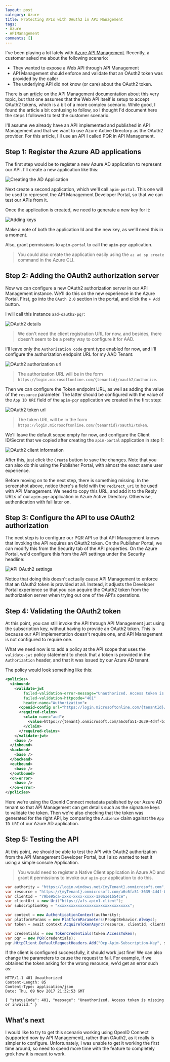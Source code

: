 ```yaml
---
layout: post
category: Azure
title: Protecting APIs with OAuth2 in API Management
tags:
- Azure
- APIManagement
comments: []
---
```

I've been playing a lot lately with [Azure API Management](https://docs.microsoft.com/en-us/azure/api-management/api-management-key-concepts).
Recently, a customer asked me about the following scenario:

* They wanted to expose a Web API through API Management
* API Management should enforce and validate that an OAuth2 token was provided by the caller
* The underlying API did not know (or care) about the OAuth2 token.

There is an [article](https://docs.microsoft.com/en-us/azure/api-management/api-management-howto-protect-backend-with-aad)
on the API Management documentation about this very topic, but that one assumes that the Web API itself is setup
to accept OAuth2 tokens, which is a bit of a more complex scenario. While good, I found the article a bit confusing to
follow, so I thought I'd document here the steps I followed to test the customer scenario.

I'll assume we already have an API implemented and published in API Management and that we want to use
Azure Active Directory as the OAuth2 provider. For this article, I'll use an API I called PQR in API Management.

## Step 1: Register the Azure AD applications

The first step would be to register a new Azure AD application to represent our API.
I'll create a new application like this:

![Creating the AD Application]({{site.images_base}}/2017/apim-oauth-1.png)

Next create a second application, which we'll call `apim-portal`. This one will be used to
represent the API Management Developer Portal, so that we can test our APIs from it.

Once the application is created, we need to generate a new key for it:

![Adding keys]({{site.images_base}}/2017/apim-oauth-2.png)

Make a note of both the application Id and the new key, as we'll need this in a moment.

Also, grant permissions to `apim-portal` to call the `apim-pqr` application.

> You could also create the application easily using the `az ad sp create` command in the
> Azure CLI.

## Step 2: Adding the OAuth2 authorization server

Now we can configure a new OAuth2 authorization server in our API Management instance. We'll do this on the
new experience in the Azure Portal. First, go into the `OAuth 2.0` section in the portal, and click
the `+ Add` button.

I will call this instance `aad-oauth2-pqr`:

![OAuth2 details]({{site.images_base}}/2017/apim-oauth-3.png)

> We don't need the client registration URL for now, and besides, there doesn't seem to be a pretty
> way to configure it for AAD.

I'll leave only the `Authorization code` grant type enabled for now, and I'll configure
the authorization endpoint URL for my AAD Tenant:

![OAuth2 authorization url]({{site.images_base}}/2017/apim-oauth-4.png)

> The authorization URL will be in the form `https://login.microsoftonline.com/{tenantid}/oauth2/authorize`.

Then we can configure the Token endpoint URL, as well as adding the value of the `resource` parameter.
The latter should be configured with the value of the `App ID URI` field of the `apim-pqr` application
we created in the first step:

![OAuth2 token url]({{site.images_base}}/2017/apim-oauth-5.png)

> The token URL will be in the form `https://login.microsoftonline.com/{tenantid}/oauth2/token`.

We'll leave the default scope empty for now, and configure the Client ID/Secret that we copied
after creating the `apim-portal` application in step 1:

![OAuth2 client information]({{site.images_base}}/2017/apim-oauth-6.png)

After this, just click the `Create` button to save the changes. Note that you can also do this
using the Publisher Portal, with almost the exact same user experience.

Before moving on to the next step, there is something missing. In the screenshot above, notice there's
a field with the `redirect_uri` to be used with API Management. We need to copy this URL, and
add it to the Reply URLs of our `apim-pqr` application in Azure Active Directory. Otherwise, authentication
with fail later on.

## Step 3: Configure the API to use OAuth2 authorization

The next step is to configure our PQR API so that API Management knows that invoking the API
requires an OAuth2 token. On the Publisher Portal, we can modify this from the Security tab
of the API properties. On the Azure Portal, we'd configure this from the API settings under
the Security headline:

![API OAuth2 settings]({{site.images_base}}/2017/apim-oauth-7.png)

Notice that doing this doesn't actually cause API Management to enforce that an OAuth2 token
is provided at all. Instead, it adjusts the Developer Portal experience so that you can acquire
the OAuth2 token from the authorization server when trying out one of the API's operations.

## Step 4: Validating the OAuth2 token

At this point, you can still invoke the API through API Management just using the subscription key,
without having to provide an OAuth2 token. This is because our API implementation doesn't require one,
and API Management is not configured to require one.

What we need now is to add a policy at the API scope that uses the `validate-jwt` policy statement
to check that a token is provided in the `Authorization` header, and that it was issued by our
Azure AD tenant.

The policy would look something like this:

```xml
<policies>
  <inbound>
    <validate-jwt 
        failed-validation-error-message="Unauthorized. Access token is missing or invalid."
        failed-validation-httpcode="401"
        header-name="Authorization">
      <openid-config url="https://login.microsoftonline.com/{tenantId}/.well-known/openid-configuration" />
      <required-claims>
        <claim name="aud">
          <value>https://{tenant}.onmicrosoft.com/a6c6fa51-3639-4d4f-b7d6-1f3c03c78227</value>
        </claim>
      </required-claims>
    </validate-jwt>
    <base />
  </inbound>
  <backend>
    <base />
  </backend>
  <outbound>
    <base />
  </outbound>
  <on-error>
    <base />
  </on-error>
</policies>
```

Here we're using the OpenId Connect metadata published by our Azure AD tenant so that API Management
can get details such as the signature keys to validate the token. Then we're also checking that the
token was generated for the right API, by comparing the `Audience` claim against the `App ID URI`
of our Azure AD application.

## Step 5: Testing the API

At this point, we should be able to test the API with OAuth2 authorization from the API Management
Developer Portal, but I also wanted to test it using a simple console Application.

> You would need to register a Native Client application in Azure AD and grant it permissions
> to invoke our `apim-pqr` application to do this.

```c#
var authority = "https://login.windows.net/{myTenant}.onmicrosoft.com";
var resource = "https://{myTenant}.onmicrosoft.com/a6c6fa51-3639-4d4f-b7d6-1f3c03c78227";
var clientId = "79be95ca-xxxx-xxxx-xxxx-1a0a1e1b54ce";
var clientUri = new Uri("https://afs-apim1-client");
var subscriptionKey = "xxxxxxxxxxxxxxxxxxxxxxxxxxxxxxxx";

var context = new AuthenticationContext(authority);
var platformParams = new PlatformParameters(PromptBehavior.Always);
var token = await context.AcquireTokenAsync(resource, clientId, clientUri, platformParams);

var credentials = new TokenCredentials(token.AccessToken);
var pqr = new PQR(credentials);
pqr.HttpClient.DefaultRequestHeaders.Add("Ocp-Apim-Subscription-Key", subscriptionKey);
```

If the client is configured successfully, it should work just fine! We can also change the parameters to
cause the request to fail. For example, if we obtained the token asking for the wrong resource, we'd get
an error such as:

```text
HTTP/1.1 401 Unauthorized
Content-Length: 85
Content-Type: application/json
Date: Thu, 09 Nov 2017 21:32:53 GMT

{ "statusCode": 401, "message": "Unauthorized. Access token is missing or invalid." }
```

## What's next

I would like to try to get this scenario working using OpenID Connect (supported now by API Management),
rather than OAuth2, as it really is simpler to configure. Unfortunately, I was unable to get it working
the first time around, so need to spend more time with the feature to completely grok how it is meant
to work.